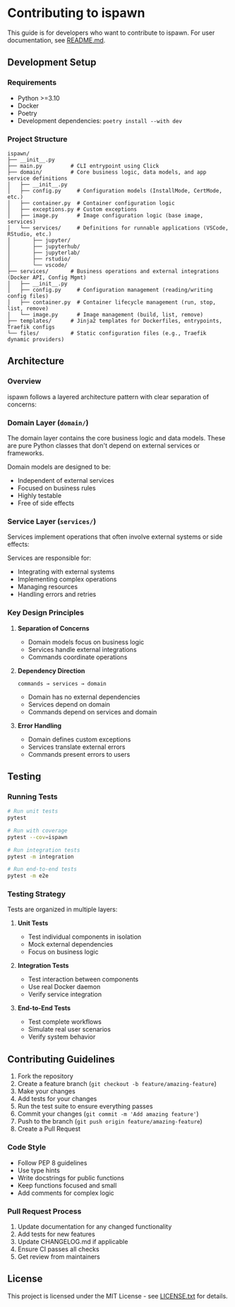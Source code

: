 # Contributing to ispawn

This guide is for developers who want to contribute to ispawn. For user documentation, see [README.md](README.md).

## Development Setup

### Requirements

- Python >=3.10
- Docker
- Poetry
- Development dependencies: `poetry install --with dev`

### Project Structure

```
ispawn/
├── __init__.py
├── main.py         # CLI entrypoint using Click
├── domain/         # Core business logic, data models, and app service definitions
│   ├── __init__.py
│   ├── config.py     # Configuration models (InstallMode, CertMode, etc.)
│   ├── container.py  # Container configuration logic
│   ├── exceptions.py # Custom exceptions
│   ├── image.py      # Image configuration logic (base image, services)
│   └── services/     # Definitions for runnable applications (VSCode, RStudio, etc.)
│       ├── jupyter/
│       ├── jupyterhub/
│       ├── jupyterlab/
│       ├── rstudio/
│       └── vscode/
├── services/       # Business operations and external integrations (Docker API, Config Mgmt)
│   ├── __init__.py
│   ├── config.py     # Configuration management (reading/writing config files)
│   ├── container.py  # Container lifecycle management (run, stop, list, remove)
│   └── image.py      # Image management (build, list, remove)
├── templates/      # Jinja2 templates for Dockerfiles, entrypoints, Traefik configs
└── files/          # Static configuration files (e.g., Traefik dynamic providers)
```

## Architecture

### Overview

ispawn follows a layered architecture pattern with clear separation of concerns:

### Domain Layer (`domain/`)

The domain layer contains the core business logic and data models. These are pure Python classes that don't depend on external services or frameworks.

Domain models are designed to be:
- Independent of external services
- Focused on business rules
- Highly testable
- Free of side effects

### Service Layer (`services/`)

Services implement operations that often involve external systems or side effects:

Services are responsible for:
- Integrating with external systems
- Implementing complex operations
- Managing resources
- Handling errors and retries

### Key Design Principles

1. **Separation of Concerns**
   - Domain models focus on business logic
   - Services handle external integrations
   - Commands coordinate operations

2. **Dependency Direction**
   ```
   commands → services → domain
   ```
   - Domain has no external dependencies
   - Services depend on domain
   - Commands depend on services and domain

3. **Error Handling**
   - Domain defines custom exceptions
   - Services translate external errors
   - Commands present errors to users

## Testing

### Running Tests

```bash
# Run unit tests
pytest

# Run with coverage
pytest --cov=ispawn

# Run integration tests
pytest -m integration

# Run end-to-end tests
pytest -m e2e
```

### Testing Strategy

Tests are organized in multiple layers:

1. **Unit Tests**
   - Test individual components in isolation
   - Mock external dependencies
   - Focus on business logic

2. **Integration Tests**
   - Test interaction between components
   - Use real Docker daemon
   - Verify service integration

3. **End-to-End Tests**
   - Test complete workflows
   - Simulate real user scenarios
   - Verify system behavior

## Contributing Guidelines

1. Fork the repository
2. Create a feature branch (`git checkout -b feature/amazing-feature`)
3. Make your changes
4. Add tests for your changes
5. Run the test suite to ensure everything passes
6. Commit your changes (`git commit -m 'Add amazing feature'`)
7. Push to the branch (`git push origin feature/amazing-feature`)
8. Create a Pull Request

### Code Style

- Follow PEP 8 guidelines
- Use type hints
- Write docstrings for public functions
- Keep functions focused and small
- Add comments for complex logic

### Pull Request Process

1. Update documentation for any changed functionality
2. Add tests for new features
3. Update CHANGELOG.md if applicable
4. Ensure CI passes all checks
5. Get review from maintainers

## License

This project is licensed under the MIT License - see [LICENSE.txt](LICENSE.txt) for details.
